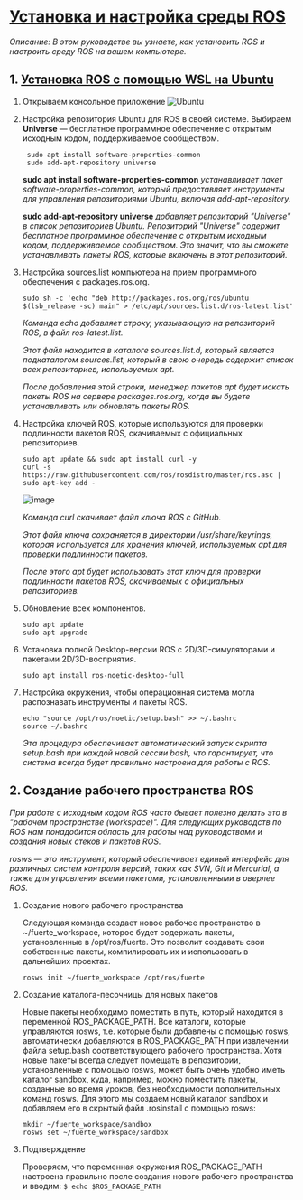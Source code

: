 # [Установка и настройка среды ROS](https://wiki.ros.org/ROS/Tutorials/InstallingandConfiguringROSEnvironment)

*Описание: В этом руководстве вы узнаете, как установить ROS и настроить среду ROS на вашем компьютере.*

## 1. [Установка ROS с помощью WSL на Ubuntu](https://wiki.ros.org/noetic/Installation/Ubuntu)
1. Открываем консольное приложение ![Ubuntu](https://img.shields.io/badge/Ubuntu-E95420?style=for-the-badge&logo=ubuntu&logoColor=white)
2. Настройка репозитория Ubuntu для ROS в своей системе.
  Выбираем **Universe** — бесплатное программное обеспечение с открытым исходным кодом, поддерживаемое сообществом.
   ```
    sudo apt install software-properties-common
    sudo add-apt-repository universe
   ```
   **sudo apt install software-properties-common** *устанавливает пакет software-properties-common, который предоставляет инструменты для управления репозиториями Ubuntu, включая add-apt-repository.*

   **sudo add-apt-repository universe** *добавляет репозиторий "Universe" в список репозиториев Ubuntu. Репозиторий "Universe" содержит бесплатное программное обеспечение с открытым исходным кодом, поддерживаемое сообществом. Это значит, что вы сможете устанавливать пакеты ROS, которые включены в этот репозиторий.*
   
3. Настройка sources.list компьютера на прием программного обеспечения с packages.ros.org.
   ```
   sudo sh -c 'echo "deb http://packages.ros.org/ros/ubuntu $(lsb_release -sc) main" > /etc/apt/sources.list.d/ros-latest.list'
   ```
   *Команда echo добавляет строку, указывающую на репозиторий ROS, в файл ros-latest.list.*
   
   *Этот файл находится в каталоге sources.list.d, который является подкаталогом sources.list, который в свою очередь содержит список всех репозиториев, используемых apt.*
   
   *После добавления этой строки, менеджер пакетов apt будет искать пакеты ROS на сервере packages.ros.org, когда вы будете устанавливать или обновлять пакеты ROS.*
   
4. Настройка ключей ROS, которые используются для проверки подлинности пакетов ROS, скачиваемых с официальных репозиториев.
   ```
   sudo apt update && sudo apt install curl -y
   curl -s https://raw.githubusercontent.com/ros/rosdistro/master/ros.asc | sudo apt-key add -
   ```
   ![image](https://github.com/user-attachments/assets/fc24056a-e393-428a-bbaa-6e15145bd64e)

   *Команда curl скачивает файл ключа ROS с GitHub.*
  
   *Этот файл ключа сохраняется в директории /usr/share/keyrings, которая используется для хранения ключей, используемых apt для проверки подлинности пакетов.*
  
   *После этого apt будет использовать этот ключ для проверки подлинности пакетов ROS, скачиваемых с официальных репозиториев.*
  
5. Обновление всех компонентов.
   ```
   sudo apt update
   sudo apt upgrade
   ```
6. Установка полной Desktop-версии ROS с 2D/3D-симуляторами и пакетами 2D/3D-восприятия.
   ```
   sudo apt install ros-noetic-desktop-full
   ```
7. Настройка окружения, чтобы операционная система могла распознавать инструменты и пакеты ROS. 
   ```
   echo "source /opt/ros/noetic/setup.bash" >> ~/.bashrc
   source ~/.bashrc
   ```
   *Эта процедура обеспечивает автоматический запуск скрипта setup.bash при каждой новой сессии bash, что гарантирует, что система всегда будет правильно настроена для работы с ROS.*

## 2. Создание рабочего пространства ROS
*При работе с исходным кодом ROS часто бывает полезно делать это в "рабочем пространстве (workspace)". Для следующих руководств по ROS нам понадобится область для работы над руководствами и создания новых стеков и пакетов ROS.*

*rosws — это инструмент, который обеспечивает единый интерфейс для различных систем контроля версий, таких как SVN, Git и Mercurial, а также для управления всеми пакетами, установленными в оверлее ROS.*

1. Создание нового рабочего пространства

   Следующая команда создает новое рабочее пространство в ~/fuerte_workspace, которое будет содержать пакеты, установленные в /opt/ros/fuerte. Это позволит создавать свои собственные пакеты, компилировать их и использовать в дальнейших проектах.
   ```
   rosws init ~/fuerte_workspace /opt/ros/fuerte
   ```
2. Создание каталога-песочницы для новых пакетов

   Новые пакеты необходимо поместить в путь, который находится в переменной ROS_PACKAGE_PATH. Все каталоги, которые управляются rosws, т.е. которые были добавлены с помощью rosws, автоматически добавляются в ROS_PACKAGE_PATH при извлечении файла setup.bash соответствующего рабочего пространства. Хотя новые пакеты всегда следует помещать в репозитории, установленные с помощью rosws, может быть очень удобно иметь каталог sandbox, куда, например, можно поместить пакеты, созданные во время уроков, без необходимости дополнительных команд rosws. Для этого мы создаем новый каталог sandbox и добавляем его в скрытый файл .rosinstall с помощью rosws:

   ```
   mkdir ~/fuerte_workspace/sandbox
   rosws set ~/fuerte_workspace/sandbox
   ```
  
3. Подтверждение

   Проверяем, что переменная окружения ROS_PACKAGE_PATH настроена правильно после создания нового рабочего пространства и вводим: `$ echo $ROS_PACKAGE_PATH`
